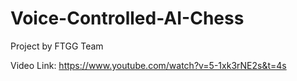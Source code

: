 # Voice-Controlled-AI-Chess
Project by FTGG Team

Video Link: https://www.youtube.com/watch?v=5-1xk3rNE2s&t=4s
